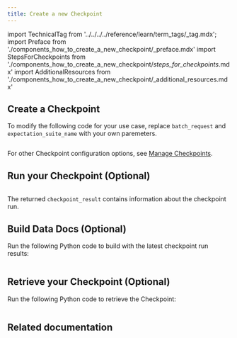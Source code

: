 ```yaml
---
title: Create a new Checkpoint
---
```


import TechnicalTag from '../../../../reference/learn/term_tags/_tag.mdx';
import Preface from './components_how_to_create_a_new_checkpoint/_preface.mdx'
import StepsForCheckpoints from './components_how_to_create_a_new_checkpoint/_steps_for_checkpoints_.mdx'
import AdditionalResources from './components_how_to_create_a_new_checkpoint/_additional_resources.mdx'

<Preface />

<StepsForCheckpoints />

## Create a Checkpoint

To modify the following code for your use case, replace `batch_request` and `expectation_suite_name` with your own paremeters.

```python name="version-0.18 docs/docusaurus/docs/snippets/how_to_create_a_new_checkpoint.py create checkpoint batch_request"
```

For other Checkpoint configuration options, see [Manage Checkpoints](/oss/guides/validation/checkpoints/checkpoint_lp.md).


## Run your Checkpoint (Optional)

```python name="version-0.18 docs/docusaurus/docs/snippets/how_to_create_a_new_checkpoint.py run checkpoint batch_request"
```

The returned `checkpoint_result` contains information about the checkpoint run.

## Build Data Docs (Optional)

Run the following Python code to build <TechnicalTag tag="data_docs" text="Data Docs" /> with the latest checkpoint run results:

```python name="version-0.18 docs/docusaurus/docs/snippets/how_to_create_a_new_checkpoint.py build data docs"
```

## Retrieve your Checkpoint (Optional)

Run the following Python code to retrieve the Checkpoint:

```python name="version-0.18 docs/docusaurus/docs/snippets/how_to_create_a_new_checkpoint.py get checkpoint"
```

## Related documentation
<AdditionalResources />
